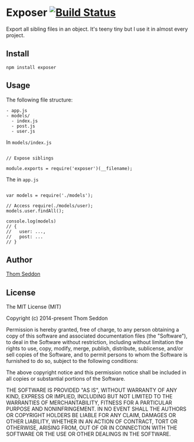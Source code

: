
# Exposer [![Build Status](https://travis-ci.org/thomseddon/exposer.svg?branch=master)](https://travis-ci.org/thomseddon/exposer)

Export all sibling files in an object.
It's teeny tiny but I use it in almost every project.

## Install

```
npm install exposer
```

## Usage

The following file structure:
```
- app.js
- models/
  - index.js
  - post.js
  - user.js
```

In `models/index.js`

```

// Expose siblings

module.exports = require('exposer')(__filename);

```

The in `app.js`

```

var models = require('./models');

// Access require(./models/user);
models.user.findAll();

console.log(models)
// {
//   user: ...,
//   post: ...
// }
```

## Author

[Thom Seddon](https://twitter.com/ThomSeddon)

## License

The MIT License (MIT)

Copyright (c) 2014-present Thom Seddon

Permission is hereby granted, free of charge, to any person obtaining a copy
of this software and associated documentation files (the "Software"), to deal
in the Software without restriction, including without limitation the rights
to use, copy, modify, merge, publish, distribute, sublicense, and/or sell
copies of the Software, and to permit persons to whom the Software is
furnished to do so, subject to the following conditions:

The above copyright notice and this permission notice shall be included in
all copies or substantial portions of the Software.

THE SOFTWARE IS PROVIDED "AS IS", WITHOUT WARRANTY OF ANY KIND, EXPRESS OR
IMPLIED, INCLUDING BUT NOT LIMITED TO THE WARRANTIES OF MERCHANTABILITY,
FITNESS FOR A PARTICULAR PURPOSE AND NONINFRINGEMENT. IN NO EVENT SHALL THE
AUTHORS OR COPYRIGHT HOLDERS BE LIABLE FOR ANY CLAIM, DAMAGES OR OTHER
LIABILITY, WHETHER IN AN ACTION OF CONTRACT, TORT OR OTHERWISE, ARISING FROM,
OUT OF OR IN CONNECTION WITH THE SOFTWARE OR THE USE OR OTHER DEALINGS IN
THE SOFTWARE.

